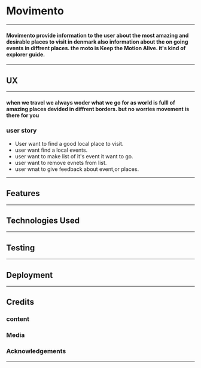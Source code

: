 # Movimento

---

#### Movimento provide information to the user about the most amazing and desirable places to visit in denmark also information about the on going events in diffrent places. the moto is Keep the Motion Alive. it's kind of explorer guide.

---

## UX

---

#### when we travel we always woder what we go for as world is fulll of amazing places devided in diffrent borders. but no worries movement is there for you

### user story

- User want to find a good local place to visit.
- user want find a local events.
- user want to make list of it's event it want to go.
- user want to remove evnets from list.
- user wnat to give feedback about event,or places.

---

## Features

---

## Technologies Used

---

## Testing

---

## Deployment

---

## Credits

### content
### Media
### Acknowledgements

---
